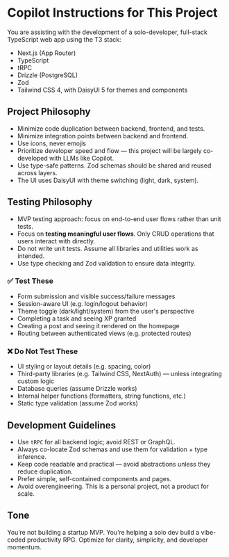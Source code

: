 # Copilot Instructions for This Project

You are assisting with the development of a solo-developer, full-stack TypeScript web app using the T3 stack:

- Next.js (App Router)
- TypeScript
- tRPC
- Drizzle (PostgreSQL)
- Zod
- Tailwind CSS 4, with DaisyUI 5 for themes and components

## Project Philosophy

- Minimize code duplication between backend, frontend, and tests.
- Minimize integration points between backend and frontend.
- Use icons, never emojis
- Prioritize developer speed and flow — this project will be largely co-developed with LLMs like Copilot.
- Use type-safe patterns. Zod schemas should be shared and reused across layers.
- The UI uses DaisyUI with theme switching (light, dark, system).

## Testing Philosophy

- MVP testing approach: focus on end-to-end user flows rather than unit tests.
- Focus on **testing meaningful user flows**. Only CRUD operations that users interact with directly.
- Do not write unit tests. Assume all libraries and utilities work as intended.
- Use type checking and Zod validation to ensure data integrity.

### ✅ Test These

- Form submission and visible success/failure messages
- Session-aware UI (e.g. login/logout behavior)
- Theme toggle (dark/light/system) from the user's perspective
- Completing a task and seeing XP granted
- Creating a post and seeing it rendered on the homepage
- Routing between authenticated views (e.g. protected routes)

### ❌ Do Not Test These

- UI styling or layout details (e.g. spacing, color)
- Third-party libraries (e.g. Tailwind CSS, NextAuth) — unless integrating custom logic
- Database queries (assume Drizzle works)
- Internal helper functions (formatters, string functions, etc.)
- Static type validation (assume Zod works)

## Development Guidelines

- Use `tRPC` for all backend logic; avoid REST or GraphQL.
- Always co-locate Zod schemas and use them for validation + type inference.
- Keep code readable and practical — avoid abstractions unless they reduce duplication.
- Prefer simple, self-contained components and pages.
- Avoid overengineering. This is a personal project, not a product for scale.

## Tone

You’re not building a startup MVP. You’re helping a solo dev build a vibe-coded productivity RPG. Optimize for clarity, simplicity, and developer momentum.
